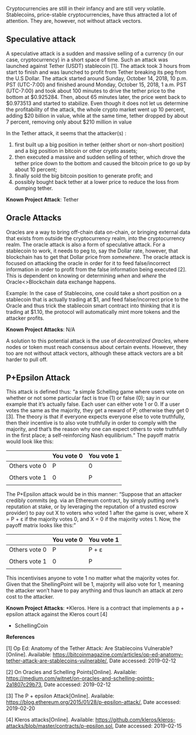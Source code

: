 
Cryptocurrencies are still in their infancy and are still very volatile. Stablecoins, price-stable cryptocurrencies, have thus attracted a lot of attention. They are, however, not without attack vectors.

 ## **Speculative attack**
A speculative attack is a sudden and massive selling of a currency (in our case, cryptocurrency) in a short space of time. Such an attack was launched against Tether (USDT) stablecoin [1]. The attack took 3 hours from start to finish and was launched to profit from Tether breaking its peg from the U.S Dollar.
The attack started around Sunday, October 14, 2018, 10 p.m. PST (UTC-7:00) and finished around Monday, October 15, 2018, 1 a.m. PST (UTC-7:00) and took about 100 minutes to drive the tether price to the bottom at $0.925284. Then, about 65 minutes later, the price went back to $0.973513 and started to stabilize. Even though it does not let us determine the profitability of the attack, the whole crypto market went up 10 percent, adding $20 billion in value, while at the same time, tether dropped by about 7 percent, removing only about $210 million in value

In the Tether attack, it seems that the attacker(s) :
1) first built up a big position in tether (either short or non-short position) and a big position in bitcoin or other crypto assets; 
2) then executed a massive and sudden selling of tether, which drove the tether price down to the bottom and caused the bitcoin price to go up by about 10 percent; 
3) finally sold the big bitcoin position to generate profit; and 
4) possibly bought back tether at a lower price to reduce the loss from dumping tether.

**Known Project Attack**: Tether

## **Oracle Attacks**
Oracles are a way to bring off-chain data on-chain, or bringing external data that exists from outside the cryptocurrency realm, into the cryptocurrency realm. The oracle attack is also a form of speculative attack. For a stablecoin to work, it needs to peg to, say the Dollar rate, however, that blockchain has to get that Dollar price from *somewhere*.
The oracle attack is focused on attacking the oracle in order for it to feed false/incorrect information in order to profit from the false information being executed [2]. This is dependent on knowing or determining *when* and *where* the Oracle<>Blockchain data exchange happens.

Example:
In the case of Stablecoins, one could take a short position on a stablecoin that is actually trading at $1, and feed false/incorrect price to the Oracle and thus trick the stablecoin smart contract into thinking that it is trading at $1.10, the protocol will automatically mint more tokens and the attacker profits.

**Known Project Attacks**: N/A

A solution to this potential attack is the use of *decentralized Oracles*, where nodes or token must reach consensus about certain events. However, they too are not without attack vectors, although these attack vectors are a bit harder to pull off.

## **P+Epsilon Attack**
This attack is defined thus: “a simple Schelling game where users vote on whether or not some particular fact is true (1) or false (0); say in our example that it’s actually false. Each user can either vote 1 or 0. If a user votes the same as the majority, they get a reward of P; otherwise they get 0 [3]. The theory is that if everyone expects everyone else to vote truthfully, then their incentive is to also vote truthfully in order to comply with the majority, and that’s the reason why one can expect others to vote truthfully in the first place; a self-reinforcing Nash equilibrium.“
The payoff matrix would look like this:


 |                | You vote 0    | You vote 1
 |----------------| ------------- | ------------- |
 | Others vote 0  |     P         |         0     |
 |                |               |               |
 | Others vote 1  |       0       |         P     |
 |                |               |               |





The P+Epsilon attack would be in this manner:
“Suppose that an attacker credibly commits (eg. via an Ethereum contract, by simply putting one’s reputation at stake, or by leveraging the reputation of a trusted escrow provider) to pay out X to voters who voted 1 after the game is over, where X = P + ε if the majority votes 0, and X = 0 if the majority votes 1. Now, the payoff matrix looks like this:”



 |                | You vote 0    | You vote 1
 |----------------| ------------- | ------------- |
 | Others vote 0  |     P         |       P + ε   |
 |                |               |               |
 | Others vote 1  |       0       |         P     |
 |                |               |               |


This incentivises anyone to vote 1 no matter what the majority votes for. Given that the ShellingPoint will be 1, majority will also vote for 1, meaning the attacker won’t have to pay anything and thus launch an attack at zero cost to the attacker. 

**Known Project Attacks**: 
*Kleros. Here is a contract that implements a p + epsilon attack against the Kleros court [4]
* SchellingCoin


**References**

[1] Op Ed: Anatomy of the Tether Attack: Are Stablecoins Vulnerable?[Online]. Available: https://bitcoinmagazine.com/articles/op-ed-anatomy-tether-attack-are-stablecoins-vulnerable/, Date accessed: 2019-02-12

[2] On Oracles and Schelling Points[Online]. Available: https://medium.com/witnet/on-oracles-and-schelling-points-2a1807c29b73, Date accessed: 2019-02-12

[3] The P + epsilon Attack[Online]. Available: https://blog.ethereum.org/2015/01/28/p-epsilon-attack/, Date accessed: 2019-02-20

[4] Kleros attacks[Online]. Available: https://github.com/kleros/kleros-attacks/blob/master/contracts/p-epsilon.sol, Date accessed: 2019-02-15


